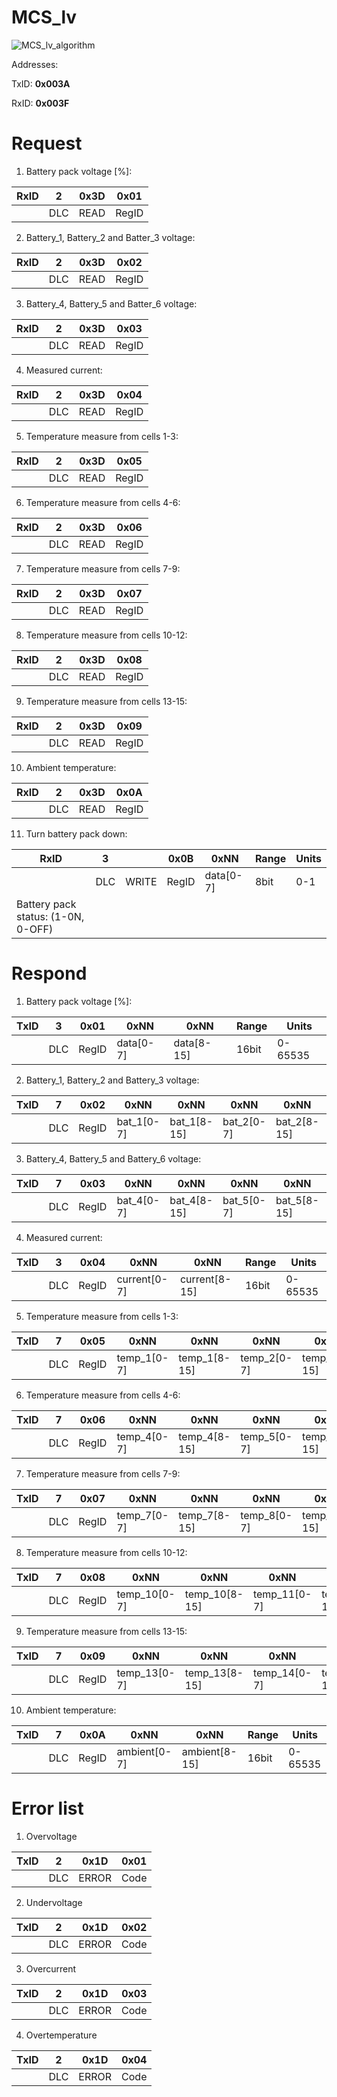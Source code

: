 # MCS_lv

![MCS_lv_algorithm](MCS_lv_algorithm.png)

Addresses:

TxID: **0x003A**

RxID: **0x003F**

# Request

1. Battery pack voltage [%]:

| RxID | 2   | 0x3D | 0x01  |
| ---- | --- | ---- | ----- |
|      | DLC | READ | RegID |

2. Battery_1, Battery_2 and Batter_3 voltage:

| RxID | 2   | 0x3D | 0x02  |
| ---- | --- | ---- | ----- |
|      | DLC | READ | RegID |

3. Battery_4, Battery_5 and Batter_6 voltage:

| RxID | 2   | 0x3D | 0x03  |
| ---- | --- | ---- | ----- |
|      | DLC | READ | RegID |

4. Measured current:

| RxID | 2   | 0x3D | 0x04  |
| ---- | --- | ---- | ----- |
|      | DLC | READ | RegID |

5. Temperature measure from cells 1-3:

| RxID | 2   | 0x3D | 0x05  |
| ---- | --- | ---- | ----- |
|      | DLC | READ | RegID |

6. Temperature measure from cells 4-6:

| RxID | 2   | 0x3D | 0x06  |
| ---- | --- | ---- | ----- |
|      | DLC | READ | RegID |

7. Temperature measure from cells 7-9:

| RxID | 2   | 0x3D | 0x07  |
| ---- | --- | ---- | ----- |
|      | DLC | READ | RegID |

8. Temperature measure from cells 10-12:

| RxID | 2   | 0x3D | 0x08  |
| ---- | --- | ---- | ----- |
|      | DLC | READ | RegID |

9. Temperature measure from cells 13-15:

| RxID | 2   | 0x3D | 0x09  |
| ---- | --- | ---- | ----- |
|      | DLC | READ | RegID |

10. Ambient temperature:

| RxID | 2   | 0x3D | 0x0A  |
| ---- | --- | ---- | ----- |
|      | DLC | READ | RegID |

11. Turn battery pack down:

| RxID                               | 3   |       | 0x0B  | 0xNN      | Range | Units |
| ---------------------------------- | --- | ----- | ----- | --------- | ----- | ----- |
|                                    | DLC | WRITE | RegID | data[0-7] | 8bit  | 0-1   |
| Battery pack status: (1-0N, 0-OFF) |     |       |       |           |       |       |

# Respond

1. Battery pack voltage [%]:

| TxID | 3   | 0x01  | 0xNN      | 0xNN       | Range | Units   |
| ---- | --- | ----- | --------- | ---------- | ----- | ------- |
|      | DLC | RegID | data[0-7] | data[8-15] | 16bit | 0-65535 |

2. Battery_1, Battery_2 and Battery_3 voltage:

| TxID | 7   | 0x02  | 0xNN       | 0xNN        | 0xNN       | 0xNN        | 0xNN       | 0xNN        | Range | Units   |
| ---- | --- | ----- | ---------- | ----------- | ---------- | ----------- | ---------- | ----------- | ----- | ------- |
|      | DLC | RegID | bat_1[0-7] | bat_1[8-15] | bat_2[0-7] | bat_2[8-15] | bat_3[0-7] | bat_3[8-15] | 16bit | 0-65535 |

3. Battery_4, Battery_5 and Battery_6 voltage:

| TxID | 7   | 0x03  | 0xNN       | 0xNN        | 0xNN       | 0xNN        | 0xNN       | 0xNN        | Range | Units   |
| ---- | --- | ----- | ---------- | ----------- | ---------- | ----------- | ---------- | ----------- | ----- | ------- |
|      | DLC | RegID | bat_4[0-7] | bat_4[8-15] | bat_5[0-7] | bat_5[8-15] | bat_6[0-7] | bat_6[8-15] | 16bit | 0-65535 |

4. Measured current:

| TxID | 3   | 0x04  | 0xNN         | 0xNN          | Range | Units   |
| ---- | --- | ----- | ------------ | ------------- | ----- | ------- |
|      | DLC | RegID | current[0-7] | current[8-15] | 16bit | 0-65535 |

5. Temperature measure from cells 1-3:

| TxID | 7   | 0x05  | 0xNN        | 0xNN         | 0xNN        | 0xNN         | 0xNN        | 0xNN         | Range | Units   |
| ---- | --- | ----- | ----------- | ------------ | ----------- | ------------ | ----------- | ------------ | ----- | ------- |
|      | DLC | RegID | temp_1[0-7] | temp_1[8-15] | temp_2[0-7] | temp_2[8-15] | temp_3[0-7] | temp_3[8-15] | 16bit | 0-65535 |

6. Temperature measure from cells 4-6:

| TxID | 7   | 0x06  | 0xNN        | 0xNN         | 0xNN        | 0xNN         | 0xNN        | 0xNN         | Range | Units   |
| ---- | --- | ----- | ----------- | ------------ | ----------- | ------------ | ----------- | ------------ | ----- | ------- |
|      | DLC | RegID | temp_4[0-7] | temp_4[8-15] | temp_5[0-7] | temp_5[8-15] | temp_6[0-7] | temp_6[8-15] | 16bit | 0-65535 |

7. Temperature measure from cells 7-9:

| TxID | 7   | 0x07  | 0xNN        | 0xNN         | 0xNN        | 0xNN         | 0xNN        | 0xNN         | Range | Units   |
| ---- | --- | ----- | ----------- | ------------ | ----------- | ------------ | ----------- | ------------ | ----- | ------- |
|      | DLC | RegID | temp_7[0-7] | temp_7[8-15] | temp_8[0-7] | temp_8[8-15] | temp_9[0-7] | temp_9[8-15] | 16bit | 0-65535 |

8. Temperature measure from cells 10-12:

| TxID | 7   | 0x08  | 0xNN         | 0xNN          | 0xNN         | 0xNN          | 0xNN         | 0xNN          | Range | Units   |
| ---- | --- | ----- | ------------ | ------------- | ------------ | ------------- | ------------ | ------------- | ----- | ------- |
|      | DLC | RegID | temp_10[0-7] | temp_10[8-15] | temp_11[0-7] | temp_11[8-15] | temp_12[0-7] | temp_12[8-15] | 16bit | 0-65535 |

9. Temperature measure from cells 13-15:

| TxID | 7   | 0x09  | 0xNN         | 0xNN          | 0xNN         | 0xNN          | 0xNN         | 0xNN          | Range | Units   |
| ---- | --- | ----- | ------------ | ------------- | ------------ | ------------- | ------------ | ------------- | ----- | ------- |
|      | DLC | RegID | temp_13[0-7] | temp_13[8-15] | temp_14[0-7] | temp_14[8-15] | temp_15[0-7] | temp_15[8-15] | 16bit | 0-65535 |

10. Ambient temperature:

| TxID | 7   | 0x0A  | 0xNN         | 0xNN          | Range | Units   |
| ---- | --- | ----- | ------------ | ------------- | ----- | ------- |
|      | DLC | RegID | ambient[0-7] | ambient[8-15] | 16bit | 0-65535 |

# Error list

1. Overvoltage

| TxID | 2   | 0x1D  | 0x01 |
| ---- | --- | ----- | ---- |
|      | DLC | ERROR | Code |

2. Undervoltage

| TxID | 2   | 0x1D  | 0x02 |
| ---- | --- | ----- | ---- |
|      | DLC | ERROR | Code |

3. Overcurrent

| TxID | 2   | 0x1D  | 0x03 |
| ---- | --- | ----- | ---- |
|      | DLC | ERROR | Code |

4. Overtemperature

| TxID | 2   | 0x1D  | 0x04 |
| ---- | --- | ----- | ---- |
|      | DLC | ERROR | Code |

